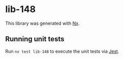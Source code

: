 # lib-148

This library was generated with [Nx](https://nx.dev).

## Running unit tests

Run `nx test lib-148` to execute the unit tests via [Jest](https://jestjs.io).
